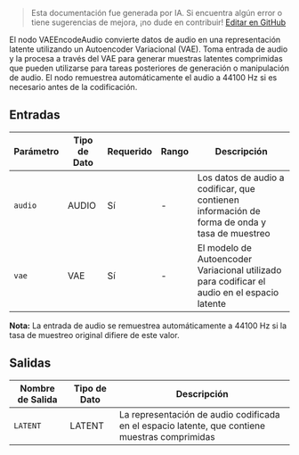 > Esta documentación fue generada por IA. Si encuentra algún error o tiene sugerencias de mejora, ¡no dude en contribuir! [Editar en GitHub](https://github.com/Comfy-Org/embedded-docs/blob/main/comfyui_embedded_docs/docs/VAEEncodeAudio/es.md)

El nodo VAEEncodeAudio convierte datos de audio en una representación latente utilizando un Autoencoder Variacional (VAE). Toma entrada de audio y la procesa a través del VAE para generar muestras latentes comprimidas que pueden utilizarse para tareas posteriores de generación o manipulación de audio. El nodo remuestrea automáticamente el audio a 44100 Hz si es necesario antes de la codificación.

## Entradas

| Parámetro | Tipo de Dato | Requerido | Rango | Descripción |
|-----------|-----------|----------|-------|-------------|
| `audio` | AUDIO | Sí | - | Los datos de audio a codificar, que contienen información de forma de onda y tasa de muestreo |
| `vae` | VAE | Sí | - | El modelo de Autoencoder Variacional utilizado para codificar el audio en el espacio latente |

**Nota:** La entrada de audio se remuestrea automáticamente a 44100 Hz si la tasa de muestreo original difiere de este valor.

## Salidas

| Nombre de Salida | Tipo de Dato | Descripción |
|-------------|-----------|-------------|
| `LATENT` | LATENT | La representación de audio codificada en el espacio latente, que contiene muestras comprimidas |
